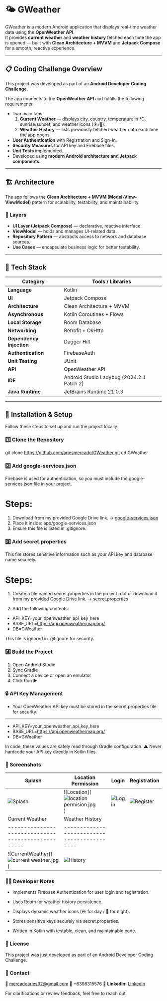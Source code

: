 # 🌤️ GWeather

GWeather is a modern Android application that displays real-time weather data using the **OpenWeather API**.  
It provides **current weather** and **weather history** fetched each time the app is opened — built with **Clean Architecture + MVVM** and **Jetpack Compose** for a smooth, reactive experience.

---

## 📋 Coding Challenge Overview

This project was developed as part of an **Android Developer Coding Challenge**.

The app connects to the **OpenWeather API** and fulfills the following requirements:

- Two main tabs:
  1. **Current Weather** — displays city, country, temperature in °C, sunrise/sunset, and weather icons (☀️/🌙).
  2. **Weather History** — lists previously fetched weather data each time the app opens.
- **User Authentication** with Registration and Sign-In.
- **Security Measures** for API key and Firebase files.
- **Unit Tests** implemented.
- Developed using **modern Android architecture and Jetpack components**.

---

## 🏗️ Architecture

The app follows the **Clean Architecture + MVVM (Model-View-ViewModel)** pattern for scalability, testability, and maintainability.

### 🧩 Layers
- **UI Layer (Jetpack Compose)** — declarative, reactive interface.
- **ViewModel** — holds and manages UI-related data.
- **Repository Pattern** — abstracts access to network and database sources.
- **Use Cases** — encapsulate business logic for better testability.

---

## 🧰 Tech Stack

| Category | Tools / Libraries |
|-----------|------------------|
| **Language** | Kotlin |
| **UI** | Jetpack Compose |
| **Architecture** | Clean Architecture + MVVM |
| **Asynchronous** | Kotlin Coroutines + Flows |
| **Local Storage** | Room Database |
| **Networking** | Retrofit + OkHttp |
| **Dependency Injection** | Dagger Hilt |
| **Authentication** | FirebaseAuth |
| **Unit Testing** | JUnit |
| **API** | OpenWeather API |
| **IDE** | Android Studio Ladybug (2024.2.1 Patch 2) |
| **Java Runtime** | JetBrains Runtime 21.0.3 |

---

## 🚀 Installation & Setup

Follow these steps to set up and run the project locally:

### 1️⃣ Clone the Repository
git clone https://github.com/ariesmercado/GWeather.git
cd GWeather

### 2️⃣ Add google-services.json
Firebase is used for authentication, so you must include the google-services.json file in your project.

# Steps:

1. Download from my provided Google Drive link. -> [google-services.json](https://drive.google.com/file/d/1FncQuNSv47rV3FmEbGKs6ukwKPtyHrRy/view?usp=sharing)
2. Place it inside: app/google-services.json
3. Ensure this file is listed in .gitignore.

### 3️⃣ Add secret.properties
This file stores sensitive information such as your API key and database name securely.

# Steps:
1. Create a file named secret.properties in the project root
or download it from my provided Google Drive link. -> [secret.properties](https://drive.google.com/file/d/1rm-75v7yPoBVBEjw8zAHXeyTgRrYkDBU/view?usp=sharing)

2. Add the following contents:
- API_KEY=your_openweather_api_key_here
- BASE_URL=https://api.openweathermap.org/
- DB=GWeather

This file is ignored in .gitignore for security.

### 4️⃣ Build the Project

1. Open Android Studio
2. Sync Gradle
3. Connect a device or open an emulator
4. Click Run ▶️

### 🔒 API Key Management
- Your OpenWeather API key must be stored in the secret.properties file for security.
---
- API_KEY=your_openweather_api_key_here
- BASE_URL=https://api.openweathermap.org/
- DB=GWeather

In code, these values are safely read through Gradle configuration.
⚠️ Never hardcode your API key directly in Kotlin files.

### 📱 Screenshots

| Splash                            | Location Permission                  | Login                           | Registration                          |
| --------------------------------- | ------------------------------------ | ------------------------------- | ------------------------------------- |
| ![Splash](![splash.jpg](..%2F..%2F..%2FDownloads%2Fsplash.jpg)) | ![Location](![location permision.jpg](..%2F..%2F..%2FDownloads%2Flocation%20permision.jpg)) | ![Login](![login.jpg](..%2F..%2F..%2FDownloads%2Flogin.jpg)) | ![Register](![registration.jpg](..%2F..%2F..%2FDownloads%2Fregistration.jpg)) |
| Current Weather                                    | Weather History                            |
| -------------------------------------------------- | ------------------------------------------- |
| ![CurrentWeather](![current weather.jpg](..%2F..%2F..%2FDownloads%2Fcurrent%20weather.jpg)) | ![History](![history.jpg](..%2F..%2F..%2FDownloads%2Fhistory.jpg)) |

### 🧑‍💻 Developer Notes

- Implements Firebase Authentication for user login and registration.

- Uses Room for weather history persistence.

- Displays dynamic weather icons (☀️ for day / 🌙 for night).

- Stores sensitive keys securely via secret.properties.

- Written in Kotlin with testable, clean, and maintainable code.

### 🪪 License
This project was just developed as part of an Android Developer Coding Challenge.

### 💬 Contact
📧 mercadoaries92@gmail.com
📱 +6398315576
💼 **LinkedIn:** [Linkedin](https://www.linkedin.com/in/aries-mercado)

For clarifications or review feedback, feel free to reach out.